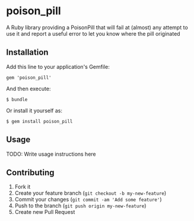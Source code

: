 # poison\_pill

A Ruby library providing a PoisonPill that will fail at (almost) any attempt to use it and report a useful error to let you know where the pill originated

## Installation

Add this line to your application's Gemfile:

    gem 'poison_pill'

And then execute:

    $ bundle

Or install it yourself as:

    $ gem install poison_pill

## Usage

TODO: Write usage instructions here

## Contributing

1. Fork it
2. Create your feature branch (`git checkout -b my-new-feature`)
3. Commit your changes (`git commit -am 'Add some feature'`)
4. Push to the branch (`git push origin my-new-feature`)
5. Create new Pull Request
